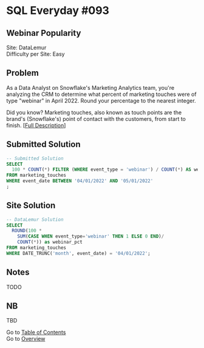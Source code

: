 # SQL Everyday \#093

## Webinar Popularity

Site: DataLemur\
Difficulty per Site: Easy

## Problem

As a Data Analyst on Snowflake's Marketing Analytics team, you're analyzing the CRM to determine what percent of marketing touches were of type "webinar" in April 2022. Round your percentage to the nearest integer.

Did you know? Marketing touches, also known as touch points are the brand's (Snowflake's) point of contact with the customers, from start to finish. [[Full Description](https://datalemur.com/questions/snowflake-webinar-popularity)]

## Submitted Solution

```sql
-- Submitted Solution
SELECT
  100 * COUNT(*) FILTER (WHERE event_type = 'webinar') / COUNT(*) AS webinar_pct
FROM marketing_touches
WHERE event_date BETWEEN '04/01/2022' AND '05/01/2022'
;
```

## Site Solution

```sql
-- DataLemur Solution 
SELECT 
  ROUND(100 *
    SUM(CASE WHEN event_type='webinar' THEN 1 ELSE 0 END)/
    COUNT(*)) as webinar_pct
FROM marketing_touches
WHERE DATE_TRUNC('month', event_date) = '04/01/2022';
```

## Notes

TODO

## NB

TBD

Go to [Table of Contents](/README.md#contents)\
Go to [Overview](/README.md)
